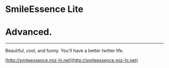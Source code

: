 # SmileEssence Lite

# Advanced.

----

Beautiful, cool, and funny.
You'll have a better twitter life.

[http://smileessence.miz-hi.net](http://smileessence.miz-hi.net)